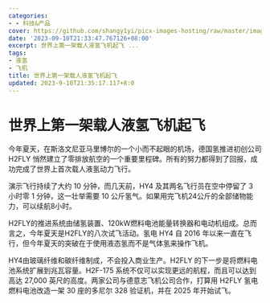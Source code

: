 ```yaml
---
categories:
- - 科技&产品
cover: https://github.com/shangy1yi/picx-images-hosting/raw/master/image.177242s6762o.webp
date: '2023-09-10T21:33:47.767126+08:00'
excerpt: 世界上第一架载人液氢飞机起飞 ...
tags:
- 液氢
- 飞机
title: 世界上第一架载人液氢飞机起飞
updated: 2023-9-10T21:35:17.117+8:0
---
```

# 世界上第一架载人液氢飞机起飞

今年夏天，在斯洛文尼亚马里博尔的一个小而不起眼的机场，德国氢推进初创公司H2FLY 悄然建立了零排放航空的一个重要里程碑。所有的努力都得到了回报，成功完成了世界上首次载人液氢动力飞行。

演示飞行持续了大约 10 分钟，而几天前，HY4 及其两名飞行员在空中停留了 3 小时零 1 分钟，这一壮举需要 10 公斤氢气。如果用完飞机24公斤的全部储物能力，可以续航8小时。

H2FLY的推进系统由储氢装置、120kW燃料电池能量转换器和电动机组成。总而言之，今年夏天是H2FLY的八次试飞活动。氢电 HY4 自 2016 年以来一直在飞行，但今年夏天的突破在于使用液态氢而不是气体氢来操作飞机。

HY4由玻璃纤维和碳纤维制成，不会投入商业生产。H2FLY 的下一步是将燃料电池系统扩展到兆瓦容量。H2F-175 系统不仅可以实现更远的航程，而且可以达到高达 27,000 英尺的高度。两家公司与德意志飞机公司合作，打算用 H2FLY 氢电燃料电池改造一架 30 座的多尼尔 328 验证机，并在 2025 年开始试飞。
